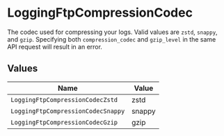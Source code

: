 # LoggingFtpCompressionCodec

The codec used for compressing your logs. Valid values are `zstd`, `snappy`, and `gzip`. Specifying both `compression_codec` and `gzip_level` in the same API request will result in an error.


## Values

| Name                               | Value                              |
| ---------------------------------- | ---------------------------------- |
| `LoggingFtpCompressionCodecZstd`   | zstd                               |
| `LoggingFtpCompressionCodecSnappy` | snappy                             |
| `LoggingFtpCompressionCodecGzip`   | gzip                               |